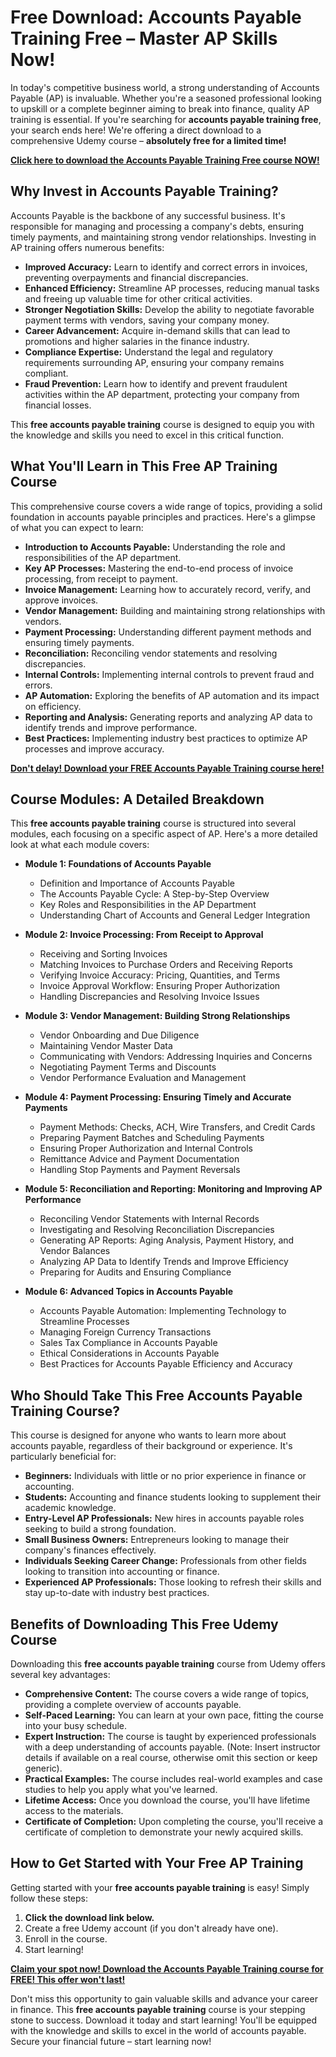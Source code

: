 # Free Download: Accounts Payable Training Free – Master AP Skills Now!

In today's competitive business world, a strong understanding of Accounts Payable (AP) is invaluable. Whether you're a seasoned professional looking to upskill or a complete beginner aiming to break into finance, quality AP training is essential. If you're searching for **accounts payable training free**, your search ends here! We're offering a direct download to a comprehensive Udemy course – **absolutely free for a limited time!**

[**Click here to download the Accounts Payable Training Free course NOW!**](https://udemywork.com/accounts-payable-training-free)

## Why Invest in Accounts Payable Training?

Accounts Payable is the backbone of any successful business. It's responsible for managing and processing a company's debts, ensuring timely payments, and maintaining strong vendor relationships. Investing in AP training offers numerous benefits:

*   **Improved Accuracy:** Learn to identify and correct errors in invoices, preventing overpayments and financial discrepancies.
*   **Enhanced Efficiency:** Streamline AP processes, reducing manual tasks and freeing up valuable time for other critical activities.
*   **Stronger Negotiation Skills:** Develop the ability to negotiate favorable payment terms with vendors, saving your company money.
*   **Career Advancement:** Acquire in-demand skills that can lead to promotions and higher salaries in the finance industry.
*   **Compliance Expertise:** Understand the legal and regulatory requirements surrounding AP, ensuring your company remains compliant.
*   **Fraud Prevention:** Learn how to identify and prevent fraudulent activities within the AP department, protecting your company from financial losses.

This **free accounts payable training** course is designed to equip you with the knowledge and skills you need to excel in this critical function.

## What You'll Learn in This Free AP Training Course

This comprehensive course covers a wide range of topics, providing a solid foundation in accounts payable principles and practices. Here's a glimpse of what you can expect to learn:

*   **Introduction to Accounts Payable:** Understanding the role and responsibilities of the AP department.
*   **Key AP Processes:** Mastering the end-to-end process of invoice processing, from receipt to payment.
*   **Invoice Management:** Learning how to accurately record, verify, and approve invoices.
*   **Vendor Management:** Building and maintaining strong relationships with vendors.
*   **Payment Processing:** Understanding different payment methods and ensuring timely payments.
*   **Reconciliation:** Reconciling vendor statements and resolving discrepancies.
*   **Internal Controls:** Implementing internal controls to prevent fraud and errors.
*   **AP Automation:** Exploring the benefits of AP automation and its impact on efficiency.
*   **Reporting and Analysis:** Generating reports and analyzing AP data to identify trends and improve performance.
*   **Best Practices:** Implementing industry best practices to optimize AP processes and improve accuracy.

[**Don't delay! Download your FREE Accounts Payable Training course here!**](https://udemywork.com/accounts-payable-training-free)

## Course Modules: A Detailed Breakdown

This **free accounts payable training** course is structured into several modules, each focusing on a specific aspect of AP. Here's a more detailed look at what each module covers:

*   **Module 1: Foundations of Accounts Payable**
    *   Definition and Importance of Accounts Payable
    *   The Accounts Payable Cycle: A Step-by-Step Overview
    *   Key Roles and Responsibilities in the AP Department
    *   Understanding Chart of Accounts and General Ledger Integration

*   **Module 2: Invoice Processing: From Receipt to Approval**
    *   Receiving and Sorting Invoices
    *   Matching Invoices to Purchase Orders and Receiving Reports
    *   Verifying Invoice Accuracy: Pricing, Quantities, and Terms
    *   Invoice Approval Workflow: Ensuring Proper Authorization
    *   Handling Discrepancies and Resolving Invoice Issues

*   **Module 3: Vendor Management: Building Strong Relationships**
    *   Vendor Onboarding and Due Diligence
    *   Maintaining Vendor Master Data
    *   Communicating with Vendors: Addressing Inquiries and Concerns
    *   Negotiating Payment Terms and Discounts
    *   Vendor Performance Evaluation and Management

*   **Module 4: Payment Processing: Ensuring Timely and Accurate Payments**
    *   Payment Methods: Checks, ACH, Wire Transfers, and Credit Cards
    *   Preparing Payment Batches and Scheduling Payments
    *   Ensuring Proper Authorization and Internal Controls
    *   Remittance Advice and Payment Documentation
    *   Handling Stop Payments and Payment Reversals

*   **Module 5: Reconciliation and Reporting: Monitoring and Improving AP Performance**
    *   Reconciling Vendor Statements with Internal Records
    *   Investigating and Resolving Reconciliation Discrepancies
    *   Generating AP Reports: Aging Analysis, Payment History, and Vendor Balances
    *   Analyzing AP Data to Identify Trends and Improve Efficiency
    *   Preparing for Audits and Ensuring Compliance

*   **Module 6: Advanced Topics in Accounts Payable**
    *   Accounts Payable Automation: Implementing Technology to Streamline Processes
    *   Managing Foreign Currency Transactions
    *   Sales Tax Compliance in Accounts Payable
    *   Ethical Considerations in Accounts Payable
    *   Best Practices for Accounts Payable Efficiency and Accuracy

## Who Should Take This Free Accounts Payable Training Course?

This course is designed for anyone who wants to learn more about accounts payable, regardless of their background or experience. It's particularly beneficial for:

*   **Beginners:** Individuals with little or no prior experience in finance or accounting.
*   **Students:** Accounting and finance students looking to supplement their academic knowledge.
*   **Entry-Level AP Professionals:** New hires in accounts payable roles seeking to build a strong foundation.
*   **Small Business Owners:** Entrepreneurs looking to manage their company's finances effectively.
*   **Individuals Seeking Career Change:** Professionals from other fields looking to transition into accounting or finance.
*   **Experienced AP Professionals:** Those looking to refresh their skills and stay up-to-date with industry best practices.

## Benefits of Downloading This Free Udemy Course

Downloading this **free accounts payable training** course from Udemy offers several key advantages:

*   **Comprehensive Content:** The course covers a wide range of topics, providing a complete overview of accounts payable.
*   **Self-Paced Learning:** You can learn at your own pace, fitting the course into your busy schedule.
*   **Expert Instruction:** The course is taught by experienced professionals with a deep understanding of accounts payable. (Note: Insert instructor details if available on a real course, otherwise omit this section or keep generic).
*   **Practical Examples:** The course includes real-world examples and case studies to help you apply what you've learned.
*   **Lifetime Access:** Once you download the course, you'll have lifetime access to the materials.
*   **Certificate of Completion:** Upon completing the course, you'll receive a certificate of completion to demonstrate your newly acquired skills.

## How to Get Started with Your Free AP Training

Getting started with your **free accounts payable training** is easy! Simply follow these steps:

1.  **Click the download link below.**
2.  Create a free Udemy account (if you don't already have one).
3.  Enroll in the course.
4.  Start learning!

[**Claim your spot now! Download the Accounts Payable Training course for FREE! This offer won't last!**](https://udemywork.com/accounts-payable-training-free)

Don't miss this opportunity to gain valuable skills and advance your career in finance. This **free accounts payable training** course is your stepping stone to success. Download it today and start learning! You'll be equipped with the knowledge and skills to excel in the world of accounts payable. Secure your financial future – start learning now!
